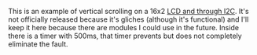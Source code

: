 This is an example of vertical scrolling on a 16x2 [LCD and through I2C](https://github.com/cavearr/icecrystal/tree/master/examples/I2C/LCD). It's not officially released because it's gliches (although it's functional) and I'll keep it here because there are modules I could use in the future. Inside there is a timer with 500ms, that timer prevents but does not completely eliminate the fault.
